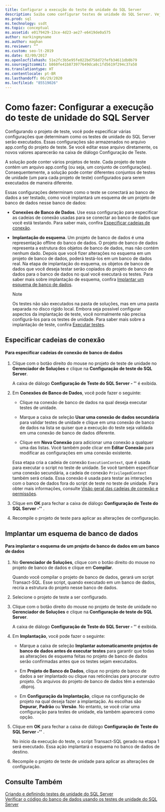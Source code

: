 ```yaml
---
title: Configurar a execução do teste de unidade do SQL Server
description: Saiba como configurar testes de unidade do SQL Server. Veja como especificar cadeias de conexão e como implantar um esquema de banco de dados.
ms.prod: sql
ms.technology: ssdt
ms.topic: conceptual
ms.assetid: e0179429-13ce-4d23-ae27-e6419de0a575
author: markingmyname
ms.author: maghan
ms.reviewer: “”
ms.custom: seo-lt-2019
ms.date: 02/09/2017
ms.openlocfilehash: 51e2fc3b5e95fe022bd758d72fefb34611db0b79
ms.sourcegitcommit: b860fe41b873977649dca8c1fd5619f294c37a58
ms.translationtype: HT
ms.contentlocale: pt-BR
ms.lasthandoff: 06/29/2020
ms.locfileid: "85519026"
---
```

# <a name="how-to-configure-sql-server-unit-test-execution"></a>Como fazer: Configurar a execução do teste de unidade do SQL Server

Configurando o projeto de teste, você pode especificar várias configurações que determinam como os testes de unidade do SQL Server serão executados. Essas configurações são armazenados no arquivo app.config do projeto de teste. Se você editar esse arquivo diretamente, os novos valores aparecerão na caixa de diálogo Configuração de Teste.  
  
A solução pode conter vários projetos de teste. Cada projeto de teste contém um arquivo app.config (ou seja, um conjunto de configurações). Consequentemente, a solução pode conter diferentes conjuntos de testes de unidade (um para cada projeto de teste) configurados para serem executados de maneira diferente.  
  
Essas configurações determinam como o teste se conectará ao banco de dados a ser testado, como você implantará um esquema de um projeto de banco de dados nesse banco de dados:  
  
-   **Conexões de Banco de Dados**. Use essa configuração para especificar as cadeias de conexão usadas para se conectar ao banco de dados que você está testando. Para saber mais, confira [Especificar cadeias de conexão](#SpecifyConnectionStrings).  
  
-   **Implantação do esquema**. Um projeto de banco de dados é uma representação offline do banco de dados. O projeto de banco de dados representa a estrutura dos objetos de banco de dados, mas não contém nenhum dado. Depois que você fizer alterações no esquema em um projeto de banco de dados, poderá testá-los em um banco de dados real. Na etapa de implantação do esquema, os objetos de banco de dados que você deseja testar serão copiados do projeto de banco de dados para o banco de dados no qual você executará os testes. Para saber mais sobre implantação de esquema, confira [Implantar um esquema de banco de dados](#DeployingDBSchema).  
  
    > [!NOTE]  
    > Os testes não são executados na pasta de soluções, mas em uma pasta separada no disco rígido local. Embora seja possível configurar aspectos da implantação de teste, você normalmente não precisa configurá-los para os testes de unidade. Para saber mais sobre a implantação de teste, confira [Executar testes](https://msdn.microsoft.com/library/dd286680(VS.100).aspx).  
  
## <a name="specify-connection-strings"></a><a name="SpecifyConnectionStrings"></a>Especificar cadeias de conexão  
  
#### <a name="to-specify-database-connection-strings"></a>Para especificar cadeias de conexão de banco de dados  
  
1.  Clique com o botão direito do mouse no projeto de teste de unidade no **Gerenciador de Soluções** e clique na **Configuração de teste do SQL Server**.  
  
    A caixa de diálogo **Configuração de Teste do SQL Server - '<projectname>'** é exibida.  
  
2.  Em **Conexões de Banco de Dados**, você pode fazer o seguinte:  
  
    -   Clique na conexão de banco de dados na qual deseja executar testes de unidade.  
  
    -   Marque a caixa de seleção **Usar uma conexão de dados secundária** para validar testes de unidade e clique em uma conexão de banco de dados na lista se quiser que a execução do teste seja validada em uma conexão de banco de dados diferente.  
  
    -   Clique em **Nova Conexão** para adicionar uma conexão a qualquer uma das listas. Você também pode clicar em **Editar Conexão** para modificar as configurações em uma conexão existente.  
  
    Essa etapa cria a cadeia de conexão `ExecutionContext`, que é usada para executar o script no teste de unidade. Se você também especificar uma conexão secundária, a cadeia de conexão `PrivilegedContext` também será criada. Essa conexão é usada para testar as interações com o banco de dados fora do script de teste no teste de unidade. Para obter mais informações, consulte [Visão geral das cadeias de conexão e permissões](../ssdt/overview-of-connection-strings-and-permissions.md).  
  
3.  Clique em **OK** para fechar a caixa de diálogo **Configuração de Teste do SQL Server -'<projectname>'** .  
  
4.  Recompile o projeto de teste para aplicar as alterações de configuração.  
  
## <a name="deploy-a-database-schema"></a><a name="DeployingDBSchema"></a>Implantar um esquema de banco de dados  
  
#### <a name="to-deploy-to-a-database-the-schema-of-a-database-project"></a>Para implantar o esquema de um projeto de banco de dados em um banco de dados  
  
1.  No **Gerenciador de Soluções**, clique com o botão direito do mouse no projeto de banco de dados e clique em **Compilar**.  
  
    Quando você compilar o projeto de banco de dados, gerará um script Transact\-SQL. Esse script, quando executado em um banco de dados, recria a estrutura do projeto nesse banco de dados.  
  
2.  Selecione o projeto de teste a ser configurado.  
  
3.  Clique com o botão direito do mouse no projeto de teste de unidade no **Gerenciador de Soluções** e clique na **Configuração de teste do SQL Server**.  
  
    A caixa de diálogo **Configuração de Teste do SQL Server - '<projectname>'** é exibida.  
  
4.  Em **Implantação**, você pode fazer o seguinte:  
  
    -   Marque a caixa de seleção **Implantar automaticamente projetos de banco de dados antes de executar testes** para garantir que todas as alterações de esquema feitas no projeto de banco de dados serão confirmadas antes que os testes sejam executados.  
  
    -   Em **Projeto de Banco de Dados**, clique no projeto de banco de dados a ser implantado ou clique nas reticências para procurar outro projeto. Os arquivos do projeto de banco de dados têm a extensão .dbproj.  
  
    -   Em **Configuração da Implantação**, clique na configuração de projeto na qual deseja fazer a implantação. As escolhas são **Depurar**, **Padrão** ou **Versão**. No entanto, se você criar uma configuração para testes de unidade, ela também aparecerá como opção.  
  
5.  Clique em **OK** para fechar a caixa de diálogo **Configuração de Teste do SQL Server -'<projectname>'** .  
  
    No início da execução do teste, o script Transact\-SQL gerado na etapa 1 será executado. Essa ação implantará o esquema no banco de dados de destino.  
  
6.  Recompile o projeto de teste de unidade para aplicar as alterações de configuração.  
  
## <a name="see-also"></a>Consulte Também  
[Criando e definindo testes de unidade do SQL Server](../ssdt/creating-and-defining-sql-server-unit-tests.md)  
[Verificar o código do banco de dados usando os testes de unidade do SQL Server](../ssdt/verifying-database-code-by-using-sql-server-unit-tests.md)  
  
